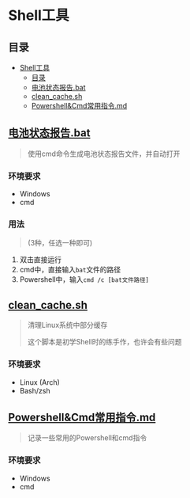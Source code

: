 # Shell工具

## 目录

* [Shell工具](#shell工具)
  * [目录](#目录)
  * [电池状态报告.bat](#电池状态报告bat)
  * [clean\_cache.sh](#clean_cachesh)
  * [Powershell\&Cmd常用指令.md](#powershellcmd常用指令md)

## [电池状态报告.bat](./电池状态报告.bat)

> 使用cmd命令生成电池状态报告文件，并自动打开

### 环境要求

* Windows
* cmd

### 用法

>(3种，任选一种即可)

1. 双击直接运行
2. cmd中，直接输入`bat`文件的路径
3. Powershell中，输入`cmd /c [bat文件路径]`

## [clean_cache.sh](./clean_cache.sh)

> 清理Linux系统中部分缓存
>
> 这个脚本是初学Shell时的练手作，也许会有些问题

### 环境要求

* Linux (Arch)
* Bash/zsh

## [Powershell&Cmd常用指令.md](./Powershell&Cmd常用指令.md)

> 记录一些常用的Powershell和cmd指令

### 环境要求

* Windows
* cmd

